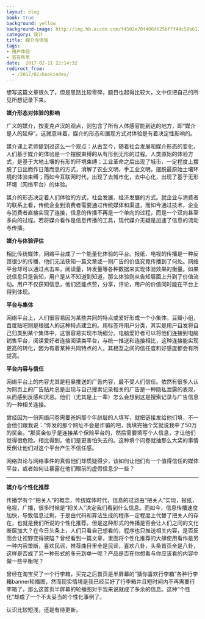 ```yaml
---
layout: blog
book: true
background: yellow
background-image: http://img.hb.aicdn.com/f4502e70f406d625bf7f49c59b6126270f503a10500e6-11VvK8_fw658
category: 设计
title: 媒介与体验
tags:
- 用户体验
- 若有所思
date:  2017-02-11 22:14:32
redirect_from:
  - /2017/02/bookindex/
---
```


想写这篇文章很久了，但是思路比较零碎，题目也起得比较大，文中仅把自己的所见所想记录下来。

**媒介形态对体验的影响**

广义的媒介，按麦克卢汉的观点，则包含了所有人体感官能到达的地方，即“媒介是人的延伸”。这就意味着，媒介的形态和展现方式对体验是有着决定性影响的。

媒介课上老师提到过这么一个观点：从古至今，随着社会发展和媒介形态的变化，人们基于媒介的体验是一个摆脱束缚的从有形到无形的过程。人类原始的体验方式，是基于大地土壤的有形的环境束缚；工业革命之后出现了城市，一定程度上摆脱了日出而作日落而息的方式，消解了农业文明，手工业文明，摆脱最原始土壤环境的体验束缚；而如今互联网时代，出现了去城市化，去中心化，出现了基于无形环境（网络平台）的体验。

媒介的形态决定着人们体验的方式，社会发展、经济发展的方式。就企业与消费者的联系上看，传统企业到消费者需要通过传统媒体和渠道，而如今通过技术，企业与消费者直接实现了连接，信息的传播不再是一个单向的过程，而是一个双向甚至多向的过程。若将媒介看作是信息传播的工具，现代媒介无疑是加速了信息的流动与传播。

**媒介与体验评估**

相比传统媒体，网络平台成了一个能量化体验的平台。报纸、电视的传播是一种反馈很少的传播，他们无法获知一篇文章或一则广告的价值究竟传播到了何处。网络平台却可以通过点击率，阅读量，转发量等各种数据来实现体验效果的衡量。如果说信息只是告知，用户是从不知道到知道，那么体验则从告知层面上升到了价值流动。用户不仅获知信息，他们还能点赞，分享，评论，用户的价值同时能在平台上得到体现。

**平台与集体**

网络平台上，人们很容易因为某些共同的特点或爱好形成一个小集体。豆瓣小组，百度贴吧则是根据人的这种特点建立的。用标签将用户分类，其实是用户自发将自己归类到某个集体中，这很容易实现市场细分。电脑爱好者可以将他们连接到电脑销售平台，阅读爱好者连接阅读类平台，与统一推送和连接相比，这种连接能实现更高的转化，因为有着某种共同特点的人，其相互之间的信任度和好感度都会有所提高。

**平台内容与信任**

网络平台上的内容尤其是粗暴推送的广告内容，最不受人们信任。依然有很多人认为网页上的广告贴片总是出现与自己搜索记录相关的广告是一种隐私泄露的表现，从而感到反感和厌恶。他们（尤其是上一辈）怎么会想到这是搜索记录与广告信息的一种相关连接。

曾经因为一份网络问卷需要爸妈那个年龄层的人填写，就把链接发给他们填，不一会他们跟我说：”你发的那个网址不会是诈骗的吧，我填完抽个奖就说我中了50万的奖金。“那奖金似乎是连接某个保险平台的，然后需要填写个人信息，才让他们觉得很危险。相比得到，他们是更害怕失去的。这种填个问卷就抽那么大奖的事情反倒让他们对这个平台产生不信任感。

网络舆论与网络事件的真假他们却质疑得少，该如何让他们有一个值得信任的媒体平台，或者如何让暴露在他们眼前的虚假信息少一些？

****

**媒介与个性化推荐**

传播学有个“把关人”的概念，传统媒体时代，信息的过滤由“把关人”实现，报纸，电视，广播，很多时候是“把关人”决定我们看到什么信息。而如今，信息传播速度加快，导致信息过剩，于是由代码和算法生成的程序一定程度上代替了把关人的存在，也就是我们所说的个性化推荐。但是这种形式的传播是否会让人们之间的文化断层加大？在今日头条上，人们只看自己想看的，程序也只推送相关内容，是否反而会让视野变得狭隘？曾经看到一篇文章，里面将个性化推荐的大肆使用看作是另一种内容垄断，喜欢民谣，推荐曲目里全是民谣，喜欢八卦，头条首页全是八卦，这样是否成了另一种形式的多元到单一呢？产品是否在你想看与你应该看的内容中做一些平衡呢？

曾经在淘宝买了一个行李箱，买完之后首页是半屏幕的“猜你喜欢行李箱”各种行李箱banner轮播图，然而现实情境是我已经买好了行李箱并且短时间内不再需要行李箱了，那么这首页半屏幕的轮播图对于我来说就成了多余的信息。这种“个性化”却成了一个不太妥当的个性化事例了。

认识比较短浅，还是有待更新。